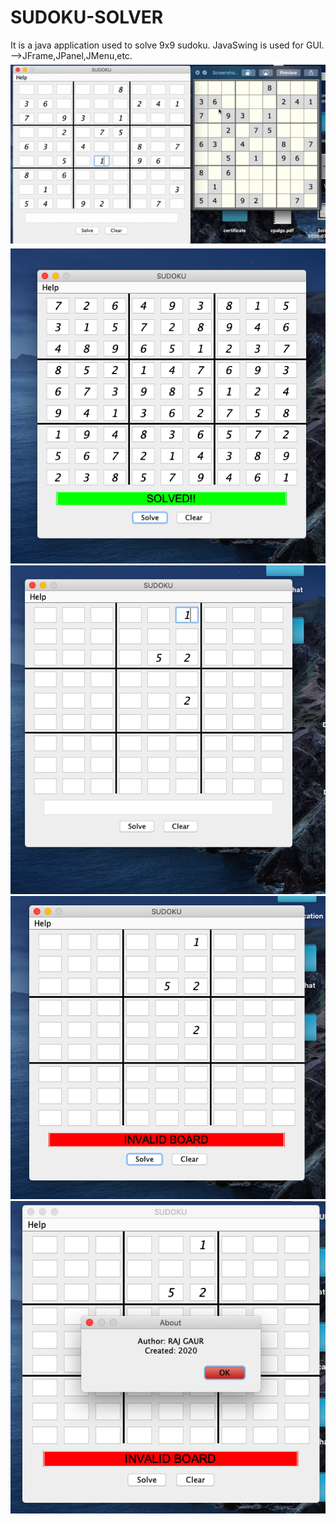 # SUDOKU-SOLVER
It is a java application used to solve 9x9 sudoku.
JavaSwing is used for GUI.
-->JFrame,JPanel,JMenu,etc.
![](images/Sudoku.gif)
![](images/result.png)
![](images/newsudoku.png)
![](images/invalid.png)
![](images/author.png)




